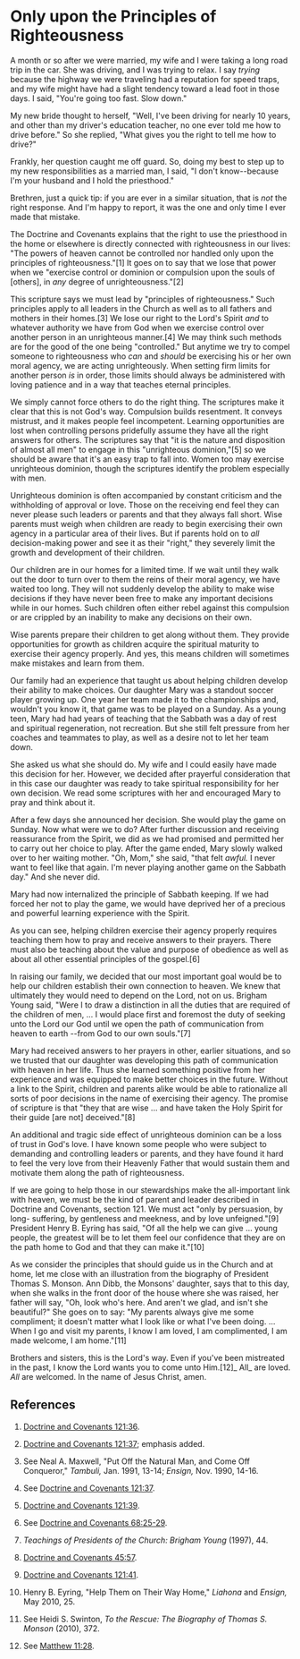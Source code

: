 # Only upon the Principles of Righteousness

A month or so after we were married, my wife and I were taking a long road
trip in the car. She was driving, and I was trying to relax. I say _trying_
because the highway we were traveling had a reputation for speed traps, and my
wife might have had a slight tendency toward a lead foot in those days. I
said, "You're going too fast. Slow down."

My new bride thought to herself, "Well, I've been driving for nearly 10 years,
and other than my driver's education teacher, no one ever told me how to drive
before." So she replied, "What gives you the right to tell me how to drive?"

Frankly, her question caught me off guard. So, doing my best to step up to my
new responsibilities as a married man, I said, "I don't know--because I'm your
husband and I hold the priesthood."

Brethren, just a quick tip: if you are ever in a similar situation, that is
_not_ the right response. And I'm happy to report, it was the one and only
time I ever made that mistake.

The Doctrine and Covenants explains that the right to use the priesthood in
the home or elsewhere is directly connected with righteousness in our lives:
"The powers of heaven cannot be controlled nor handled only upon the
principles of righteousness."[1] It goes on to say that we lose that power
when we "exercise control or dominion or compulsion upon the souls of
[others], in _any_ degree of unrighteousness."[2]

This scripture says we must lead by "principles of righteousness." Such
principles apply to all leaders in the Church as well as to all fathers and
mothers in their homes.[3] We lose our right to the Lord's Spirit _and_ to
whatever authority we have from God when we exercise control over another
person in an unrighteous manner.[4] We may think such methods are for the good
of the one being "controlled." But anytime we try to compel someone to
righteousness who _can_ and _should_ be exercising his or her own moral
agency, we are acting unrighteously. When setting firm limits for another
person _is_ in order, those limits should always be administered with loving
patience and in a way that teaches eternal principles.

We simply cannot force others to do the right thing. The scriptures make it
clear that this is not God's way. Compulsion builds resentment. It conveys
mistrust, and it makes people feel incompetent. Learning opportunities are
lost when controlling persons pridefully assume they have all the right
answers for others. The scriptures say that "it is the nature and disposition
of almost all men" to engage in this "unrighteous dominion,"[5] so we should
be aware that it's an easy trap to fall into. Women too may exercise
unrighteous dominion, though the scriptures identify the problem especially
with men.

Unrighteous dominion is often accompanied by constant criticism and the
withholding of approval or love. Those on the receiving end feel they can
never please such leaders or parents and that they always fall short. Wise
parents must weigh when children are ready to begin exercising their own
agency in a particular area of their lives. But if parents hold on to _all_
decision-making power and see it as their "right," they severely limit the
growth and development of their children.

Our children are in our homes for a limited time. If we wait until they walk
out the door to turn over to them the reins of their moral agency, we have
waited too long. They will not suddenly develop the ability to make wise
decisions if they have never been free to make any important decisions while
in our homes. Such children often either rebel against this compulsion or are
crippled by an inability to make any decisions on their own.

Wise parents prepare their children to get along without them. They provide
opportunities for growth as children acquire the spiritual maturity to
exercise their agency properly. And yes, this means children will sometimes
make mistakes and learn from them.

Our family had an experience that taught us about helping children develop
their ability to make choices. Our daughter Mary was a standout soccer player
growing up. One year her team made it to the championships and, wouldn't you
know it, that game was to be played on a Sunday. As a young teen, Mary had had
years of teaching that the Sabbath was a day of rest and spiritual
regeneration, not recreation. But she still felt pressure from her coaches and
teammates to play, as well as a desire not to let her team down.

She asked us what she should do. My wife and I could easily have made this
decision for her. However, we decided after prayerful consideration that in
this case our daughter was ready to take spiritual responsibility for her own
decision. We read some scriptures with her and encouraged Mary to pray and
think about it.

After a few days she announced her decision. She would play the game on
Sunday. Now what were we to do? After further discussion and receiving
reassurance from the Spirit, we did as we had promised and permitted her to
carry out her choice to play. After the game ended, Mary slowly walked over to
her waiting mother. "Oh, Mom," she said, "that felt _awful._ I never want to
feel like that again. I'm never playing another game on the Sabbath day." And
she never did.

Mary had now internalized the principle of Sabbath keeping. If we had forced
her not to play the game, we would have deprived her of a precious and
powerful learning experience with the Spirit.

As you can see, helping children exercise their agency properly requires
teaching them how to pray and receive answers to their prayers. There must
also be teaching about the value and purpose of obedience as well as about all
other essential principles of the gospel.[6]

In raising our family, we decided that our most important goal would be to
help our children establish their own connection to heaven. We knew that
ultimately they would need to depend on the Lord, not on us. Brigham Young
said, "Were I to draw a distinction in all the duties that are required of the
children of men, ... I would place first and foremost the duty of seeking unto
the Lord our God until we open the path of communication from heaven to earth
--from God to our own souls."[7]

Mary had received answers to her prayers in other, earlier situations, and so
we trusted that our daughter was developing this path of communication with
heaven in her life. Thus she learned something positive from her experience
and was equipped to make better choices in the future. Without a link to the
Spirit, children and parents alike would be able to rationalize all sorts of
poor decisions in the name of exercising their agency. The promise of
scripture is that "they that are wise ... and have taken the Holy Spirit for
their guide [are not] deceived."[8]

An additional and tragic side effect of unrighteous dominion can be a loss of
trust in God's love. I have known some people who were subject to demanding
and controlling leaders or parents, and they have found it hard to feel the
very love from their Heavenly Father that would sustain them and motivate them
along the path of righteousness.

If we are going to help those in our stewardships make the all-important link
with heaven, we must be the kind of parent and leader described in Doctrine
and Covenants, section 121. We must act "only by persuasion, by long-
suffering, by gentleness and meekness, and by love unfeigned."[9] President
Henry B. Eyring has said, "Of all the help we can give ... young people, the
greatest will be to let them feel our confidence that they are on the path
home to God and that they can make it."[10]

As we consider the principles that should guide us in the Church and at home,
let me close with an illustration from the biography of President Thomas S.
Monson. Ann Dibb, the Monsons' daughter, says that to this day, when she walks
in the front door of the house where she was raised, her father will say, "Oh,
look who's here. And aren't we glad, and isn't she beautiful?" She goes on to
say: "My parents always give me some compliment; it doesn't matter what I look
like or what I've been doing. ... When I go and visit my parents, I know I am
loved, I am complimented, I am made welcome, I am home."[11]

Brothers and sisters, this is the Lord's way. Even if you've been mistreated
in the past, I know the Lord wants you to come unto Him.[12]_ All_ are loved.
_All_ are welcomed. In the name of Jesus Christ, amen.

## References

  1. [Doctrine and Covenants 121:36](https://www.lds.org/scriptures/dc-testament/dc/121.36?lang=eng#35).

  2. [Doctrine and Covenants 121:37](https://www.lds.org/scriptures/dc-testament/dc/121.37?lang=eng#36); emphasis added.

  3. See Neal A. Maxwell, "Put Off the Natural Man, and Come Off Conqueror," _Tambuli,_ Jan. 1991, 13-14; _Ensign,_ Nov. 1990, 14-16.

  4. See [Doctrine and Covenants 121:37](https://www.lds.org/scriptures/dc-testament/dc/121.37?lang=eng#36).

  5. [Doctrine and Covenants 121:39](https://www.lds.org/scriptures/dc-testament/dc/121.39?lang=eng#38).

  6. See [Doctrine and Covenants 68:25-29](https://www.lds.org/scriptures/dc-testament/dc/68.25-29?lang=eng#24).

  7. _Teachings of Presidents of the Church: Brigham Young_ (1997), 44.

  8. [Doctrine and Covenants 45:57](https://www.lds.org/scriptures/dc-testament/dc/45.57?lang=eng#56).

  9. [Doctrine and Covenants 121:41](https://www.lds.org/scriptures/dc-testament/dc/121.41?lang=eng#40).

  10. Henry B. Eyring, "Help Them on Their Way Home," _Liahona_ and _Ensign,_ May 2010, 25.

  11. See Heidi S. Swinton, _To the Rescue: The Biography of Thomas S. Monson_ (2010), 372.

  12. See [Matthew 11:28](https://www.lds.org/scriptures/nt/matt/11.28?lang=eng#27).

